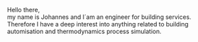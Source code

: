 Hello there,  
my name is Johannes and I´am an engineer for building services.  
Therefore I have a deep interest into anything related to building automisation and thermodynamics process simulation.

